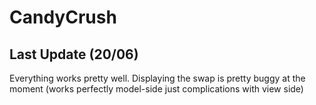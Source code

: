 # CandyCrush

## Last Update (20/06)
Everything works pretty well. Displaying the swap is pretty buggy at the moment (works perfectly model-side just complications with view side) 